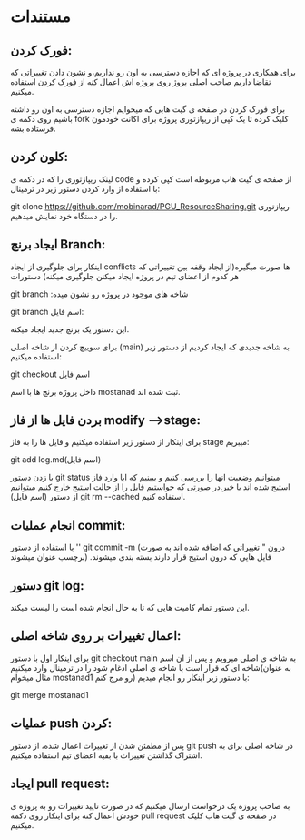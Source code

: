 # مستندات 

## فورک کردن:

برای همکاری در پروژه ای که اجازه دسترسی به اون رو نداریم،و نشون دادن تغییراتی که تقاضا داریم صاحب اصلی پروژ روی پروژه اش اعمال کنه از فورک کردن استفاده میکنیم.

برای فورک کردن در صفحه ی گیت هابی که میخوایم اجازه دسترسی به اون رو داشته باشیم روی دکمه ی fork کلیک کرده تا یک کپی از ریپازتوری پروژه برای اکانت خودمون فرستاده بشه.


## کلون کردن:
لینک ریپازتوری را که در دکمه ی code از صفحه ی گیت هاب مربوطه است کپی کرده و با استفاده از وارد کردن دستور زیر در ترمینال:

git clone https://github.com/mobinarad/PGU_ResourceSharing.git
 ریپازتوری را در دستگاه خود نمایش میدهیم.

## ایجاد برنچ Branch:
 اینکار برای جلوگیری از ایجاد conflicts ها صورت میگیره(از ایجاد وقفه بین تغییراتی که هر کدوم از اعضای تیم در پروژه ایجاد میکنن جلوگیری میکنه)
دستورات

git branch :شاخه های موجود در پروژه رو نشون میده

git branch اسم فایل: 

این دستور یک برنچ جدید ایجاد میکنه.

برای سوییچ کردن از شاخه اصلی (main) به شاخه جدیدی که ایجاد کردیم از دستور زیر استفاده میکنیم:

git checkout اسم فایل

داخل پروژه برنچ ها با اسم mostanad ثبت شده اند.


 ## بردن فایل ها از فاز modify -->stage:
 برای اینکار از دستور زیر استفاده میکنیم و فایل ها را به فاز stage میبریم:

 git add log.md(اسم فایل)

 با زدن دستور git status میتوانیم وضعیت انها را بررسی کنیم و ببینیم که ایا وارد فاز استیج شده اند یا خیر.در صورتی که خواستیم فایل را از حالت استیج خارج کنیم میتوانیم از دستور   (اسم فایل) git rm  --cached استفاده کنیم.

## انجام عملیات commit: 

با استفاده از دستور  '' git commit -m  (درون "
 تغییراتی که اضافه شده اند به صورت برچسب عنوان میشوند)
  .فایل هایی که درون استیج قرار دارند بسته بندی میشوند

## دستور git log:
این دستور تمام کامیت هایی که تا به حال انجام شده است را لیست میکند.

## اعمال تغییرات بر روی شاخه اصلی:
برای اینکار اول با دستور git checkout main به شاخه ی اصلی میرویم و پس از ان اسم شاخه ای که قرار است با شاخه ی اصلی ادغام شود را در ترمینال وارد میکنیم(به عنوان مثال میخوام mostanad1 رو مرج کنم) با دستور زیر اینکار رو انجام میدیم:

git merge  mostanad1

## عملیات push کردن:

پس از مطمئن شدن از تغییرات اعمال شده، از  دستور git push در شاخه اصلی برای به اشتراک گذاشتن تغییرات با بقیه اعضای تیم استفاده میکنیم.

## ایجاد pull request:

 به صاحب پروژه یک درخواست ارسال میکنیم که در صورت  تایید تغییرات رو به پروژه ی خودش اعمال کنه برای اینکار روی دکمه pull request در صفحه ی گیت هاب کلیک میکنیم.